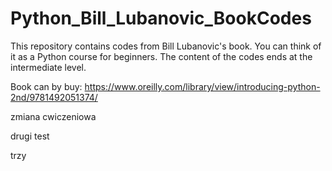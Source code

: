 # Python_Bill_Lubanovic_BookCodes
This repository contains codes from Bill Lubanovic's book.  You can think of it as a Python course for beginners. The content of the codes ends at the intermediate level.

Book can by buy: https://www.oreilly.com/library/view/introducing-python-2nd/9781492051374/

zmiana cwiczeniowa

drugi test

trzy
